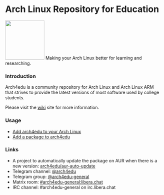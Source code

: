 Arch Linux Repository for Education
========
<img src="https://user-images.githubusercontent.com/5357170/190665575-63de1ab1-6a26-4dc9-a4aa-07a9e11abff2.png" width="125"/>
Making your Arch Linux better for learning and researching.

### Introduction

Arch4edu is a community repository for Arch Linux and Arch Linux ARM that strives to provide the latest versions of most software used by college students.

Please visit the [wiki](../../wiki) site for more information.

### Usage

* [Add arch4edu to your Arch Linux](https://github.com/arch4edu/arch4edu/wiki/Add-arch4edu-to-your-Archlinux)
* [Add a package to arch4edu](https://github.com/arch4edu/arch4edu/wiki/Add-a-package-to-arch4edu)

### Links
* A project to automatically update the package on AUR when there is a new version: [arch4edu/aur-auto-update](https://github.com/arch4edu/aur-auto-update)
* Telegram channel: [@arch4edu](https://t.me/arch4edu)
* Telegram group: [@arch4edu-general](https://t.me/arch4edu_general)
* Matrix room: [#arch4edu-general:libera.chat](https://matrix.to/#/#arch4edu-general:libera.chat)
* IRC channel: #arch4edu-general on irc.libera.chat
